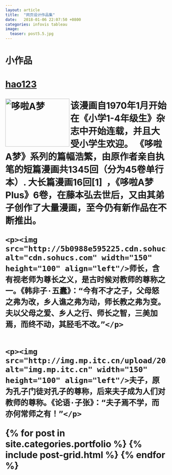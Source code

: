 ```yaml
---
layout: article
title:  "网页设计作品集"
date:   2018-01-06 22:07:50 +0800
categories: infovis tableau
image:
  teaser: post5.5.jpg 
---
```

<body>
<h1>小作品<h1>
<a href="https://www.hao123.com/">hao123 </a>
<p><img src="https://imgsa.baidu.com/baike/pic/item/b7fd5266d01609243d78a9cade0735fae7cd3485.jpg " alt="哆啦A梦" width="200" height="150" align="left"/>
该漫画自1970年1月开始在《小学1-4年级生》杂志中开始连载，并且大受小学生欢迎。
《哆啦A梦》系列的篇幅浩繁，由原作者亲自执笔的短篇漫画共1345回（分为45卷单行本）.
大长篇漫画16回[1]  ，《哆啦A梦Plus》6卷，在藤本弘去世后，又由其弟子创作了大量漫画，至今仍有新作品在不断推出。<p>


	<p><img src="http://5b0988e595225.cdn.sohucs.com/images/20170908/24a0349bd2f843a8b9d8669395156422.jpeg" alt="cdn.sohucs.com" width="150" height="100" align="left"/>师长，含有视老师为尊长之义，是古时候对教师的尊称之一。《韩非子·五蠹》：“今有不才之子，父母怒之弗为改，乡人谯之弗为动，师长教之弗为变。夫以父母之爱、乡人之行、师长之智，三美加焉，而终不动，其胫毛不改。”</p>          
	
	
	<p><img  src="http://img.mp.itc.cn/upload/20170222/de91a2c3faa14a1fadbb60fffd3f3b95_th.jpeg" alt="img.mp.itc.cn" width="150" height="100" align="left"/>夫子，原为孔子门徒对孔子的尊称，后来夫子成为人们对教师的尊称。《论语·子张》：“夫子焉不学，而亦何常师之有！”</p>

</body >
</html>
 </body>
<div class="tiles">
{% for post in site.categories.portfolio %}
  {% include post-grid.html %}
{% endfor %}
</div><!-- /.tiles 把所有categories 有 portfolio 的列出來-->
